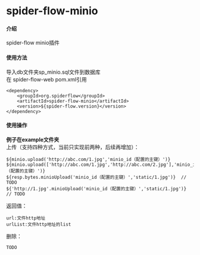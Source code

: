 # spider-flow-minio

#### 介绍
spider-flow minio插件

#### 使用方法
导入db文件夹sp_minio.sql文件到数据库  
在 spider-flow-web pom.xml引用  

```
<dependency>
 	<groupId>org.spiderflow</groupId>
 	<artifactId>spider-flow-minio</artifactId>
 	<version>${spider-flow.version}</version>
</dependency>
```


#### 使用操作
 **例子在example文件夹**   
上传（支持四种方式，当前只实现前两种，后续再增加）：  
```
${minio.upload('http://abc.com/1.jpg','minio_id（配置的主键）')}  
${minio.upload(['http://abc.com/1.jpg','http://abc.com/2.jpg'],'minio_id（配置的主键）')}  
${resp.bytes.minioUpload('minio_id（配置的主键）','static/1.jpg')}  // TODO
${'http://1.jpg'.minioUpload('minio_id（配置的主键）','static/1.jpg')}  // TODO
```
返回值：  

```
url:文件http地址  
urlList:文件http地址的list
```

删除：  

```
TODO
```

